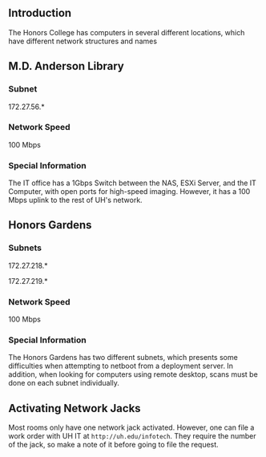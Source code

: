 
## Introduction

The Honors College has computers in several different locations, which have different network structures and names

## M.D. Anderson Library

### Subnet
172.27.56.*

### Network Speed
100 Mbps

### Special Information
The IT office has a 1Gbps Switch between the NAS, ESXi Server, and the IT Computer, with open ports for high-speed imaging. However, it has a 100 Mbps uplink to the rest of UH's network.

## Honors Gardens

### Subnets
172.27.218.*

172.27.219.*

### Network Speed
100 Mbps

### Special Information
The Honors Gardens has two different subnets, which presents some difficulties when attempting to netboot from a deployment server. In addition, when looking for computers using remote desktop, scans must be done on each subnet individually.

## Activating Network Jacks

Most rooms only have one network jack activated. However, one can file a work order with UH IT at ```http://uh.edu/infotech```. They require the number of the jack, so make a note of it before going to file the request.
